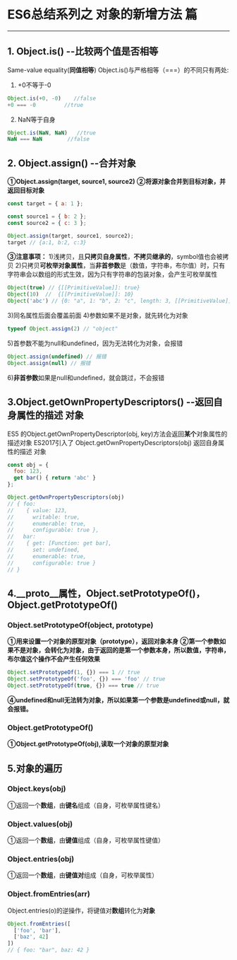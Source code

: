 
# ES6总结系列之 对象的新增方法 篇
---
## 1. Object.is() --比较两个值是否相等
Same-value equality(**同值相等**)
Object.is()与严格相等（===）的不同只有两处:
1. +0不等于-0
```javascript
Object.is(+0, -0)    //false
+0 === -0         //true
```
2. NaN等于自身
```javascript
Object.is(NaN, NaN)   //true
NaN === NaN        //false
```
## 2. Object.assign() --合并对象
**①Object.assign(target, source1, source2)**
**②将源对象合并到目标对象，并返回目标对象**
```javascript
const target = { a: 1 };

const source1 = { b: 2 };
const source2 = { c: 3 };

Object.assign(target, source1, source2);
target // {a:1, b:2, c:3}
```
**③注意事项：**
1)浅拷贝，且**只拷贝自身属性**，**不拷贝继承的**，symbol值也会被拷贝
2)只拷贝**可枚举对象属性**，当**非首参数**是（数值，字符串，布尔值）时，只有字符串会以数组的形式生效，因为只有字符串的包装对象，会产生可枚举属性
```javascript
Object(true) // {[[PrimitiveValue]]: true}
Object(10)  //  {[[PrimitiveValue]]: 10}
Object('abc') // {0: "a", 1: "b", 2: "c", length: 3, [[PrimitiveValue]]: "abc"}
```
3)同名属性后面会覆盖前面
4)参数如果不是对象，就先转化为对象
```javascript
typeof Object.assign(2) // "object"
```
5)首参数不能为null和undefined，因为无法转化为对象，会报错
```javascript
Object.assign(undefined) // 报错
Object.assign(null) // 报错
```
6)**非首参数**如果是null和undefined，就会跳过，不会报错
## 3.Object.getOwnPropertyDescriptors() --返回自身属性的描述	对象
ES5 的Object.getOwnPropertyDescriptor(obj, key)方法会返回**某个**对象属性的描述对象
ES2017引入了 Object.getOwnPropertyDescriptors(obj) 返回自身属性的描述	对象
```javascript
const obj = {
  foo: 123,
  get bar() { return 'abc' }
};

Object.getOwnPropertyDescriptors(obj)
// { foo:
//    { value: 123,
//      writable: true,
//      enumerable: true,
//      configurable: true },
//   bar:
//    { get: [Function: get bar],
//      set: undefined,
//      enumerable: true,
//      configurable: true } 
// }
```
## 4.__proto__属性，Object.setPrototypeOf()，Object.getPrototypeOf()
### Object.setPrototypeOf(object, prototype)
**①用来设置一个对象的原型对象（prototype），返回对象本身**
**②第一个参数如果不是对象，会转化为对象，由于返回的是第一个参数本身，所以数值，字符串，布尔值这个操作不会产生任何效果**
```javascript
Object.setPrototypeOf(1, {}) === 1 // true
Object.setPrototypeOf('foo', {}) === 'foo' // true
Object.setPrototypeOf(true, {}) === true // true
```
**④undefined和null无法转为对象，所以如果第一个参数是undefined或null，就会报错。**
### Object.getPrototypeOf()
**①Object.getPrototypeOf(obj),读取一个对象的原型对象**
## 5.对象的遍历
### Object.keys(obj)
①返回一个**数组**，由**键名**组成（自身，可枚举属性键名）
### Object.values(obj)
①返回一个**数组**，由**键值**组成（自身，可枚举属性键值）
### Object.entries(obj)
①返回一个**数组**，由**键值对**组成（自身，可枚举属性）
### Object.fromEntries(arr)
Object.entries(o)的逆操作，将键值对**数组**转化为**对象**
```javascript
Object.fromEntries([
  ['foo', 'bar'],
  ['baz', 42]
])
// { foo: "bar", baz: 42 }
```